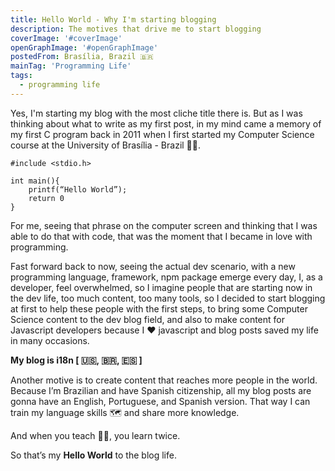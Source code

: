```yaml
---
title: Hello World - Why I'm starting blogging
description: The motives that drive me to start blogging
coverImage: '#coverImage'
openGraphImage: '#openGraphImage'
postedFrom: Brasília, Brazil 🇧🇷
mainTag: 'Programming Life'
tags:
  - programming life
---
```


Yes, I'm starting my blog with the most cliche title there is.
But as I was thinking about what to write as my first post, in my mind came a memory of my first C program back in 2011 when I first started my Computer Science course at the University of Brasília - Brazil 👨‍💻.

```c{}[hello-world.c]
#include <stdio.h>

int main(){
    printf(“Hello World”);
    return 0
}
```

For me, seeing that phrase on the computer screen and thinking that I was able to do that with code, that was the moment that I became in love with programming.

Fast forward back to now, seeing the actual dev scenario, with a new programming language, framework, npm package emerge every day, I, as a developer, feel overwhelmed, so I imagine people that are starting now in the dev life, too much content, too many tools, so I decided to start blogging at first to help these people with the first steps, to bring some Computer Science content to the dev blog field, and also to make content for Javascript developers because I :heart: javascript and blog posts saved my life in many occasions.

**My blog is i18n [ 🇺🇸, 🇧🇷, 🇪🇸 ]**

Another motive is to create content that reaches more people in the world. Because I’m Brazilian and have Spanish citizenship, all my blog posts are gonna have an English, Portuguese, and Spanish version. That way I can train my language skills :world_map: and share more knowledge.

And when you teach 👨‍🏫, you learn twice.

So that’s my **Hello World** to the blog life.
